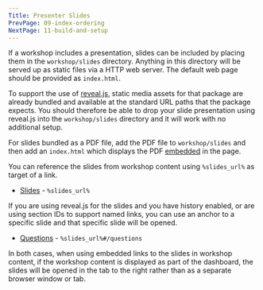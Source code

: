 ```yaml
---
Title: Presenter Slides
PrevPage: 09-index-ordering
NextPage: 11-build-and-setup
---
```


If a workshop includes a presentation, slides can be included by placing them in the `workshop/slides` directory. Anything in this directory will be served up as static files via a HTTP web server. The default web page should be provided as `index.html`.

To support the use of [reveal.js](https://revealjs.com/), static media assets for that package are already bundled and available at the standard URL paths that the package expects. You should therefore be able to drop your slide presentation using reveal.js into the `workshop/slides` directory and it will work with no additional setup.

For slides bundled as a PDF file, add the PDF file to `workshop/slides` and then add an `index.html` which displays the PDF [embedded](https://stackoverflow.com/questions/291813/recommended-way-to-embed-pdf-in-html) in the page.

You can reference the slides from workshop content using <code>&percnt;slides_url&percnt;</code> as target of a link.

* [Slides](%slides_url%) - <code>&percnt;slides_url&percnt;</code>

If you are using reveal.js for the slides and you have history enabled, or are using section IDs to support named links, you can use an anchor to a specific slide and that specific slide will be opened.

* [Questions](%slides_url%#/questions) - <code>&percnt;slides_url&percnt;#/questions</code>

In both cases, when using embedded links to the slides in workshop content, if the workshop content is displayed as part of the dashboard, the slides will be opened in the tab to the right rather than as a separate browser window or tab.
